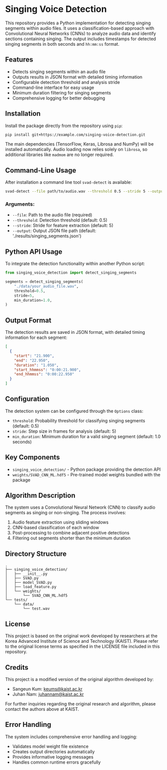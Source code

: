 # Singing Voice Detection

This repository provides a Python implementation for detecting singing segments within audio files. It uses a classification-based approach with Convolutional Neural Networks (CNNs) to analyze audio data and identify sections containing singing. The output includes timestamps for detected singing segments in both seconds and `hh:mm:ss` format.

## Features

* Detects singing segments within an audio file
* Outputs results in JSON format with detailed timing information
* Configurable detection threshold and analysis stride
* Command-line interface for easy usage
* Minimum duration filtering for singing segments
* Comprehensive logging for better debugging

## Installation

Install the package directly from the repository using `pip`:

```bash
pip install git+https://example.com/singing-voice-detection.git
```

The main dependencies (TensorFlow, Keras, Librosa and NumPy) will be installed automatically.
Audio loading now relies solely on `librosa`, so additional libraries like `madmom` are no longer required.

## Command-Line Usage

After installation a command line tool `svad-detect` is available:

```bash
svad-detect --file path/to/audio.wav --threshold 0.5 --stride 5 --output results.json
```

### Arguments:
* `--file`: Path to the audio file (required)
* `--threshold`: Detection threshold (default: 0.5)
* `--stride`: Stride for feature extraction (default: 5)
* `--output`: Output JSON file path (default: './results/singing_segments.json')

## Python API Usage

To integrate the detection functionality within another Python script:

```python
from singing_voice_detection import detect_singing_segments

segments = detect_singing_segments(
    "./data/your_audio_file.wav",
    threshold=0.5,
    stride=5,
    min_duration=1.0,
)
```

## Output Format

The detection results are saved in JSON format, with detailed timing information for each segment:

```json
[
  {
    "start": "21.900",
    "end": "22.950",
    "duration": "1.050",
    "start_hhmmss": "0:00:21.900",
    "end_hhmmss": "0:00:22.950"
  }
]
```

## Configuration

The detection system can be configured through the `Options` class:
* `threshold`: Probability threshold for classifying singing segments (default: 0.5)
* `stride`: Step size in frames for analysis (default: 5)
* `min_duration`: Minimum duration for a valid singing segment (default: 1.0 seconds)

## Key Components

* `singing_voice_detection/` - Python package providing the detection API
* `weights/SVAD_CNN_ML.hdf5` - Pre-trained model weights bundled with the package

## Algorithm Description

The system uses a Convolutional Neural Network (CNN) to classify audio segments as singing or non-singing. The process involves:
1. Audio feature extraction using sliding windows
2. CNN-based classification of each window
3. Post-processing to combine adjacent positive detections
4. Filtering out segments shorter than the minimum duration

## Directory Structure

```
.
├── singing_voice_detection/
│   ├── __init__.py
│   ├── SVAD.py
│   ├── model_SVAD.py
│   ├── load_feature.py
│   └── weights/
│       └── SVAD_CNN_ML.hdf5
└── tests/
    └── data/
        └── test.wav
```

## License

This project is based on the original work developed by researchers at the Korea Advanced Institute of Science and Technology (KAIST). Please refer to the original license terms as specified in the LICENSE file included in this repository.

## Credits

This project is a modified version of the original algorithm developed by:
* Sangeun Kum: keums@kaist.ac.kr
* Juhan Nam: juhannam@kaist.ac.kr

For further inquiries regarding the original research and algorithm, please contact the authors above at KAIST.

## Error Handling

The system includes comprehensive error handling and logging:
* Validates model weight file existence
* Creates output directories automatically
* Provides informative logging messages
* Handles common runtime errors gracefully